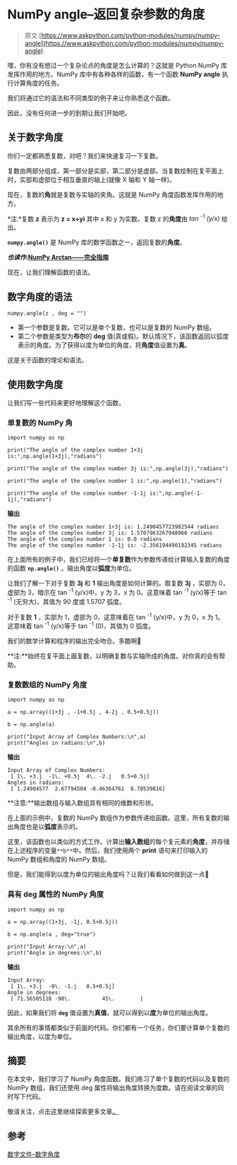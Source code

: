 # NumPy angle–返回复杂参数的角度

> 原文:[https://www.askpython.com/python-modules/numpy/numpy-angle](https://www.askpython.com/python-modules/numpy/numpy-angle)

嘿，你有没有想过一个复杂论点的角度是怎么计算的？这就是 Python NumPy 库发挥作用的地方。NumPy 库中有各种各样的函数，有一个函数 **NumPy angle** 执行计算角度的任务。

我们将通过它的语法和不同类型的例子来让你熟悉这个函数。

因此，没有任何进一步的到期让我们开始吧。

## 关于数字角度

你们一定都熟悉复数，对吧？我们来快速复习一下复数。

复数由两部分组成，第一部分是实部，第二部分是虚部。当复数绘制在复平面上时，实部和虚部位于相互垂直的轴上(就像 X 轴和 Y 轴一样)。

现在，复数的**角**就是复数与实轴的夹角。这就是 NumPy 角度函数发挥作用的地方。

*注:*复数 **z** 表示为 **z = x+yi** 其中 x 和 y 为实数。复数 z 的**角度**由 *tan <sup>-1</sup> (y/x)* 给出。

**`numpy.angle()`** 是 NumPy 库的数学函数之一，返回复数的**角度**。

***也读作:*[NumPy Arctan——完全指南](https://www.askpython.com/python-modules/numpy/numpy-arctan)**

现在，让我们理解函数的语法。

## 数字角度的语法

```
numpy.angle(z , deg = "")

```

*   第一个参数是复数。它可以是单个复数，也可以是复数的 NumPy 数组。
*   第二个参数是类型为**布尔**的 **deg** 值(真或假)。默认情况下，该函数返回以弧度表示的角度。为了获得以度为单位的角度，将**角度**值设置为**真**。

这是关于函数的理论和语法。

## 使用数字角度

让我们写一些代码来更好地理解这个函数。

### 单复数的 NumPy 角

```
import numpy as np

print("The angle of the complex number 1+3j is:",np.angle(1+3j),"radians")

print("The angle of the complex number 3j is:",np.angle(3j),"radians")

print("The angle of the complex number 1 is:",np.angle(1),"radians")

print("The angle of the complex number -1-1j is:",np.angle(-1-1j),"radians")

```

**输出**

```
The angle of the complex number 1+3j is: 1.2490457723982544 radians
The angle of the complex number 3j is: 1.5707963267948966 radians
The angle of the complex number 1 is: 0.0 radians
The angle of the complex number -1-1j is: -2.356194490192345 radians

```

在上面所有的例子中，我们已经将一个**单复数**作为参数传递给计算输入复数的角度的函数 **`np.angle()`** 。输出角度以**弧度**为单位。

让我们了解一下对于复数 **3j** 和 **1** 输出角度是如何计算的。取复数 **3j** ，实部为 0，虚部为 3，暗示在 tan <sup>-1</sup> (y/x)中，y 为 3，x 为 0。这意味着 tan <sup>-1</sup> (y/x)等于 tan <sup>-1</sup> (无穷大)，其值为 90 度或 1.5707 弧度。

对于复数 **1** ，实部为 1，虚部为 0，这意味着在 tan <sup>-1</sup> (y/x)中，y 为 0，x 为 1。这意味着 tan <sup>-1</sup> (y/x)等于 tan <sup>-1</sup> (0)，其值为 0 弧度。

我们的数学计算和程序的输出完全吻合。多酷啊🙂

**注:**始终在复平面上画复数，以明确复数与实轴所成的角度。对你真的会有帮助。

### 复数数组的 NumPy 角度

```
import numpy as np

a = np.array((1+3j , -1+0.5j , 4-2j , 0.5+0.5j))

b = np.angle(a)

print("Input Array of Complex Numbers:\n",a)
print("Angles in radians:\n",b)

```

**输出**

```
Input Array of Complex Numbers:
 [ 1\. +3.j  -1\. +0.5j  4\. -2.j   0.5+0.5j]
Angles in radians:
 [ 1.24904577  2.67794504 -0.46364761  0.78539816]

```

**注意:**输出数组与输入数组具有相同的维数和形状。

在上面的示例中，复数的 NumPy 数组作为参数传递给函数。这里，所有复数的输出角度也是以**弧度**表示的。

这里，该函数也以类似的方式工作。计算出**输入数组**的每个复元素的**角度**，并存储在上述程序的变量`**b**`中。然后，我们使用两个 **print** 语句来打印输入的 NumPy 数组和角度的 NumPy 数组。

但是，我们能得到以度为单位的输出角度吗？让我们看看如何做到这一点🙂

### 具有 deg 属性的 NumPy 角度

```
import numpy as np

a = np.array((1+3j, -1j, 0.5+0.5j))

b = np.angle(a , deg="true")

print("Input Array:\n",a)
print("Angle in degrees:\n",b)

```

**输出**

```
Input Array:
 [ 1\. +3.j  -0\. -1.j   0.5+0.5j]
Angle in degrees:
 [ 71.56505118 -90\.          45\.        ]

```

因此，如果我们将 **`deg`** 值设置为**真值**，就可以得到以**度**为单位的输出角度。

其余所有的事情都类似于前面的代码。你们都有一个任务，你们要计算单个复数的输出角度，以度为单位。

## 摘要

在本文中，我们学习了 NumPy 角度函数。我们练习了单个复数的代码以及复数的 NumPy 数组，我们还使用 deg 属性将输出角度转换为度数。请在阅读文章的同时写下代码。

敬请关注，点击这里继续探索更多文章[。](https://www.askpython.com/)

## 参考

[数字文件–数字角度](https://numpy.org/doc/stable/reference/generated/numpy.angle.html)